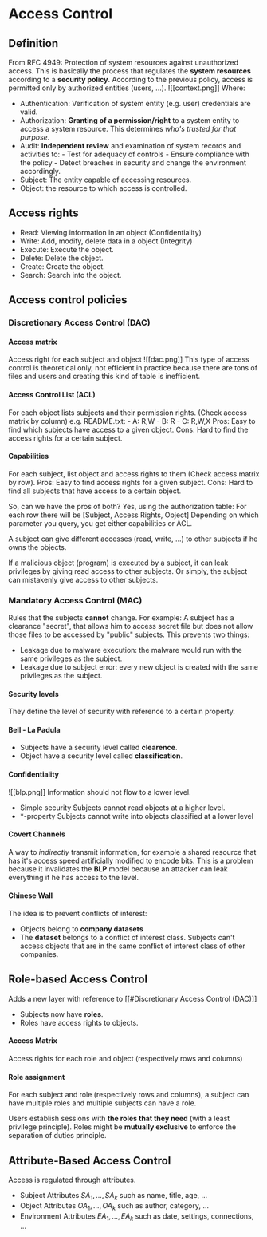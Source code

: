 # Access Control
## Definition
From RFC 4949:
Protection of system resources against unauthorized access.
This is basically the process that regulates the **system resources** according to a **security policy**.
According to the previous policy, access is permitted only by authorized entities (users, $\dots$).
![[context.png]]
Where:
- Authentication: Verification of system entity (e.g. user) credentials are valid.
- Authorization: **Granting of a permission/right** to a system entity to access a system resource. This determines *who's trusted for that purpose*.
- Audit: **Independent review** and examination of system records and activities to:
	  - Test for adequacy of controls
	  - Ensure compliance with the policy
	  - Detect breaches in security and change the environment accordingly.
- Subject: The entity capable of accessing resources.
- Object: the resource to which access is controlled.
## Access rights
- Read: Viewing information in an object (Confidentiality)
- Write: Add, modify, delete data in a object (Integrity)
- Execute: Execute the object.
- Delete: Delete the object.
- Create: Create the object.
- Search: Search into the object.
## Access control policies
### Discretionary Access Control (DAC)
#### Access matrix
Access right for each subject and object
![[dac.png]]
This type of access control is theoretical only, not efficient in practice because there are tons of files and users and creating this kind of table is inefficient.
#### Access Control List (ACL)
For each object lists subjects and their permission rights. (Check access matrix by column)
e.g.
README.txt:
	- A: R,W
	- B: R
	- C: R,W,X
Pros:
Easy to find which subjects have access to a given object.
Cons:
Hard to find the access rights for a certain subject.
#### Capabilities
For each subject, list object and access rights to them (Check access matrix by row).
Pros:
Easy to find access rights for a given subject.
Cons:
Hard to find all subjects that have access to a certain object.

So, can we have the pros of both?
Yes, using the authorization table:
For each row there will be \[Subject, Access Rights, Object\]
Depending on which parameter you query, you get either capabilities or ACL.

A subject can give different accesses (read, write, ...) to other subjects if he owns the objects.

If a malicious object (program) is executed by a subject, it can leak privileges by giving read access to other subjects.
Or simply, the subject can mistakenly give access to other subjects.
### Mandatory Access Control (MAC)
Rules that the subjects **cannot** change.
For example: A subject has a clearance "secret", that allows him to access secret file but does not allow those files to be accessed by "public" subjects.
This prevents two things:
- Leakage due to malware execution: the malware would run with the same privileges as the subject.
- Leakage due to subject error: every new object is created with the same privileges as the subject. 
#### Security levels
They define the level of security with reference to a certain property.
#### Bell - La Padula
- Subjects have a security level called **clearence**.
- Object have a security level called **classification**.
#### Confidentiality
![[blp.png]]
Information should not flow to a lower level.
- Simple security
  Subjects cannot read objects at a higher level.
- \*-property
  Subjects cannot write into objects classified at a lower level
#### Covert Channels
A way to *indirectly* transmit information, for example a shared resource that has it's access speed artificially modified to encode bits. This is a problem because it invalidates the **BLP** model because an attacker can leak everything if he has access to the level.
#### Chinese Wall
The idea is to prevent conflicts of interest:
- Objects belong to **company datasets**
- The **dataset** belongs to a conflict of interest class.
Subjects can't access objects that are in the same conflict of interest class of other companies.
## Role-based Access Control
Adds a new layer with reference to [[#Discretionary Access Control (DAC)]]
- Subjects now have **roles**.
- Roles have access rights to objects.
#### Access Matrix
Access rights for each role and object (respectively rows and columns)
#### Role assignment
For each subject and role (respectively rows and columns), a subject can have multiple roles and multiple subjects can have a role.

Users establish sessions with **the roles that they need** (with a least privilege principle).
Roles might be **mutually exclusive** to enforce the separation of duties principle.
## Attribute-Based Access Control
Access is regulated through attributes.
- Subject Attributes $SA_1, \dots, SA_k$ such as name, title, age, $\dots$ 
- Object Attributes $OA_1, \dots, OA_k$ such as author, category, $\dots$
- Environment Attributes $EA_1, \dots, EA_k$ such as date, settings, connections, $\dots$